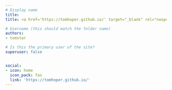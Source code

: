 ```yaml
---
# Display name
title: 
title: <a href='https://tomhoper.github.io/' target="_blank" rel="noopener noreferrer">Tom Hope</a>*

# Username (this should match the folder name)
authors:
- tomstar

# Is this the primary user of the site?
superuser: false


social:
- icon: home
  icon_pack: fas
  link: 'https://tomhoper.github.io/'
---
```

